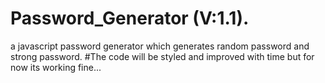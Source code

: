 # Password_Generator (V:1.1).
a javascript password generator which generates random password and strong password.
#The code will be styled and improved with time but for now its working fine...
